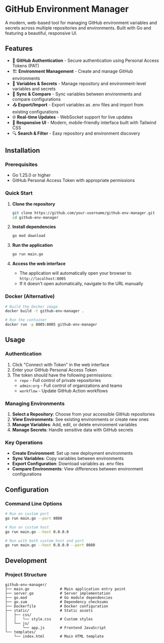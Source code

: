 # GitHub Environment Manager

A modern, web-based tool for managing GitHub environment variables and secrets across multiple repositories and environments. Built with Go and featuring a beautiful, responsive UI.

## Features

- 🔐 **GitHub Authentication** - Secure authentication using Personal Access Tokens (PAT)
- 🏗️ **Environment Management** - Create and manage GitHub environments
- 🔑 **Variables & Secrets** - Manage repository and environment-level variables and secrets
- 🔄 **Sync & Compare** - Sync variables between environments and compare configurations
- 📤 **Export/Import** - Export variables as .env files and import from existing configurations
- 🌐 **Real-time Updates** - WebSocket support for live updates
- 📱 **Responsive UI** - Modern, mobile-friendly interface built with Tailwind CSS
- 🔍 **Search & Filter** - Easy repository and environment discovery

## Installation

### Prerequisites

- Go 1.25.0 or higher
- GitHub Personal Access Token with appropriate permissions

### Quick Start

1. **Clone the repository**

   ```bash
   git clone https://github.com/your-username/github-env-manager.git
   cd github-env-manager
   ```

2. **Install dependencies**

   ```bash
   go mod download
   ```

3. **Run the application**

   ```bash
   go run main.go
   ```

4. **Access the web interface**
   - The application will automatically open your browser to `http://localhost:8005`
   - If it doesn't open automatically, navigate to the URL manually

### Docker (Alternative)

```bash
# Build the Docker image
docker build -t github-env-manager .

# Run the container
docker run -p 8005:8005 github-env-manager
```

## Usage

### Authentication

1. Click "Connect with Token" in the web interface
2. Enter your GitHub Personal Access Token
3. The token should have the following permissions:
   - `repo` - Full control of private repositories
   - `admin:org` - Full control of organizations and teams
   - `workflow` - Update GitHub Action workflows

### Managing Environments

1. **Select a Repository**: Choose from your accessible GitHub repositories
2. **View Environments**: See existing environments or create new ones
3. **Manage Variables**: Add, edit, or delete environment variables
4. **Manage Secrets**: Handle sensitive data with GitHub secrets

### Key Operations

- **Create Environment**: Set up new deployment environments
- **Sync Variables**: Copy variables between environments
- **Export Configuration**: Download variables as .env files
- **Compare Environments**: View differences between environment configurations

## Configuration

### Command Line Options

```bash
# Run on custom port
go run main.go --port 8080

# Run on custom host
go run main.go --host 0.0.0.0

# Run with both custom host and port
go run main.go --host 0.0.0.0 --port 8080
```

## Development

### Project Structure

```
github-env-manager/
├── main.go              # Main application entry point
├── server.go            # Server implementation
├── go.mod               # Go module dependencies
├── go.sum               # Dependency checksums
├── Dockerfile           # Docker configuration
├── static/              # Static assets
│   ├── css/
│   │   └── style.css    # Custom styles
│   └── js/
│       └── app.js       # Frontend JavaScript
└── templates/
    └── index.html       # Main HTML template
```
